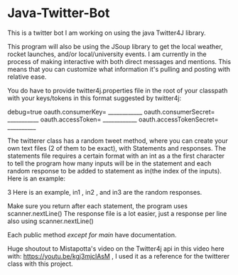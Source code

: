 # Java-Twitter-Bot
This is a twitter bot I am working on using the java Twitter4J library.

This program will also be using the JSoup library to get the local weather, rocket launches, and/or local/university events.
I am currently in the process of making interactive with both direct messages and mentions.
This means that you can customize what information it's pulling and posting with relative ease.

You do have to provide twitter4j.properties file in the root of your classpath with your keys/tokens in this format suggested by twitter4j:

debug=true
oauth.consumerKey= ____________
oauth.consumerSecret= ___________
oauth.accessToken= ____________
oauth.accessTokenSecret= __________

The twitterer class has a random tweet method, where you can create your own text files (2 of them to be exact), with Statements and responses. The statements file requires a certain format with an int as a the first character to tell the program how many inputs will be in the statement and each random response to be added to statement as in(the index of the inputs). Here is an example:

3 Here is an example, in1 , in2 , and in3 are the random responses.

Make sure you return after each statement, the program uses scanner.nextLine() 
The response file is a lot easier, just a response per line also using scanner.nextLine()

Each public method *except for main* have documentation.

Huge shoutout to Mistapotta's video on the Twitter4j api in this video here with: https://youtu.be/kgj3mjclAsM ,  I used it as a reference for the twitterer class with this project.
